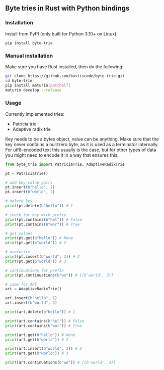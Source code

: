 ## Byte tries in Rust with Python bindings

### Installation

Install from PyPI (only built for Python 3.10+ on Linux)

```
pip install byte-trie
```

### Manual installation

Make sure you have Rust installed, then do the following:

```bash
git clone https://github.com/bastiscode/byte-trie.git
cd byte-trie
pip install maturin[patchelf]
maturin develop --release
```

### Usage

Currently implemented tries:
- Patricia trie
- Adaptive radix trie

Key needs to be a bytes object, value can be anything.
Make sure that the key never contains a null/zero byte, as it is used as a terminator internally. For utf8-encoded text this usually is the case, but for other types of data you might need to encode it in a way that ensures this.

```python
from byte_trie import PatriciaTrie, AdaptiveRadixTrie

pt = PatriciaTrie()

# add key-value pairs
pt.insert(b"hello", 1)
pt.insert(b"world", 2)

# delete key
print(pt.delete(b"hello")) # 1

# check for key with prefix
print(pt.contains(b"hel")) # False
print(pt.contains(b"wor")) # True

# get values
print(pt.get(b"hello")) # None
print(pt.get(b"world")) # 2

# overwrite
print(pt.insert(b"world", 3)) # 2
print(pt.get(b"world")) # 3

# continuations for prefix
print(pt.continuations(b"wo")) # [(b'world', 3)]

# same for ART
art = AdaptiveRadixTrie()

art.insert(b"hello", 1)
art.insert(b"world", 2)

print(art.delete(b"hello")) # 1

print(art.contains(b"hel")) # False
print(art.contains(b"wor")) # True

print(art.get(b"hello")) # None
print(art.get(b"world")) # 2

print(art.insert(b"world", 3)) # 2
print(art.get(b"world")) # 3

print(art.continuations(b"wo")) # [(b'world', 3)]
```
